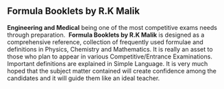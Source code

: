 <h2> Formula Booklets by R.K Malik</h2>

<p><strong>Engineering and Medical</strong> being one of the most competitive exams needs through preparation.&nbsp; <strong>Formula Booklets by R.K Malik</strong> is designed as a comprehensive reference, collection of frequently used formulae and definitions in Physics, Chemistry and Mathematics. It is really an asset to those who plan to appear in various Competitive/Entrance Examinations. Important definitions are explained in Simple Language. It is very much hoped that the subject matter contained will create confidence among the candidates and it will guide them like an ideal teacher.</p>
